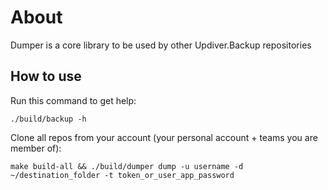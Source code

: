 # About

Dumper is a core library to be used by other Updiver.Backup repositories

## How to use

Run this command to get help:
```
./build/backup -h
```

Clone all repos from your account (your personal account + teams you are member of):
```
make build-all && ./build/dumper dump -u username -d ~/destination_folder -t token_or_user_app_password
```